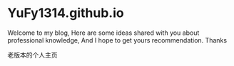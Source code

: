 # YuFy1314.github.io
Welcome to my blog, Here are some ideas shared with you about professional knowledge, And I hope to get yours recommendation. Thanks 

老版本的个人主页
